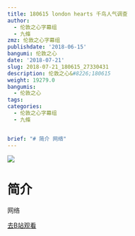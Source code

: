 ```yaml
---
title: 180615 london hearts 千鸟人气调查
author:
  - 伦敦之心字幕组
  - 九條
zmz: 伦敦之心字幕组
publishdate: '2018-06-15'
bangumi: 伦敦之心
date: '2018-07-21'
slug: 2018-07-21_180615_27330431
description: 伦敦之心&#8226;180615
weight: 19279.0
bangumis:
  - 伦敦之心
tags:
categories:
  - 伦敦之心字幕组
  - 九條


brief: "# 简介 网络"
---
```

![](https://i.imgur.com/5yHkzRk.jpg)
# 简介  
网络  

[去B站观看](https://www.bilibili.com/video/av27330431/)
 
